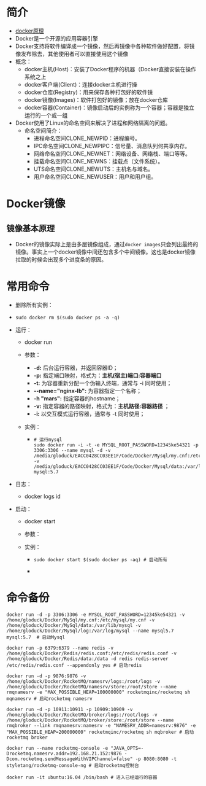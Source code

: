 # 简介

+ [docker原理](https://cloud.tencent.com/developer/article/1445113)
+ Docker是一个开源的应用容器引擎
+ Docker支持将软件编译成一个镜像，然后再镜像中各种软件做好配置，将镜像发布除去，其他使用者可以直接使用这个镜像
+ 概念：
  + docker主机(Host)：安装了Docker程序的机器（Docker直接安装在操作系统之上
  + docker客户端(Client)：连接docker主机进行操
  + docker仓库(Registry)：用来保存各种打包好的软件镜
  + docker镜像(Images)：软件打包好的镜像；放在docker仓库
  + docker容器(Container)：镜像启动后的实例称为一个容器；容器是独立运行的一个或一组
+ Docker使用了Linux的命名空间来解决了进程和网络隔离的问题。
  + 命名空间简介：
    + 进程命名空间CLONE_NEWPID：进程编号。
    + IPC命名空间CLONE_NEWPIPC：信号量、消息队列何共享内存。
    + 网络命名空间CLONE_NEWNET：网络设备、网络栈、端口等等。
    + 挂载命名空间CLONE_NEWNS：挂载点（文件系统）。
    + UTS命名空间CLONE_NEWUTS：主机名与域名。
    + 用户命名空间CLONE_NEWUSER：用户和用户组。

# Docker镜像

## 镜像基本原理

+ Docker的镜像实际上是由多层镜像组成，通过`docker images`只会列出最终的镜像。事实上一个docker镜像中间还包含多个中间镜像。这也是docker镜像拉取的时候会出现多个进度条的原因。

# 常用命令

+ 删除所有实例：
  
+ `sudo docker rm $(sudo docker ps -a -q)`
  
+ 运行：

  + docker run

  + 参数：

    + **-d:** 后台运行容器，并返回容器ID；
    + **-p:** 指定端口映射，格式为：**主机(宿主)端口:容器端口**
    + **-t:** 为容器重新分配一个伪输入终端，通常与 -i 同时使用；
    + **--name="nginx-lb":** 为容器指定一个名称；
    + **-h "mars":** 指定容器的hostname；
    + **-v:** 指定容器的路径映射，格式为：**主机路径:容器路径** ；
    + **-i:** 以交互模式运行容器，通常与 -t 同时使用；

  + 实例：

    + ```shell
      # 运行mysql
      sudo docker run -i -t -e MYSQL_ROOT_PASSWORD=12345ke54321 -p 3306:3306 --name mysql -d -v /media/gloduck/EACC0428CC03EE1F/Code/Docker/Mysql/my.cnf:/etc/mysql/my.cnf -v /media/gloduck/EACC0428CC03EE1F/Code/Docker/Mysql/data:/var/lib/mysql mysql:5.7
      
      ```

+ 日志：

  + docker logs id

+ 启动：

  + docker start 

  + 参数：

  + 实例：

    + ```shell
      sudo docker start $(sudo docker ps -aq) # 启动所有
      ```

    + 

# 命令备份

```shell
docker run -d -p 3306:3306 -e MYSQL_ROOT_PASSWORD=12345ke54321 -v /home/gloduck/Docker/MySql/my.cnf:/etc/mysql/my.cnf -v /home/gloduck/Docker/MySql/data:/var/lib/mysql -v /home/gloduck/Docker/MySql/log:/var/log/mysql --name mysql5.7 mysql:5.7	# 启动Mysql

docker run -p 6379:6379 --name redis -v /home/gloduck/Docker/Redis/redis.conf:/etc/redis/redis.conf -v /home/gloduck/Docker/Redis/data:/data -d redis redis-server /etc/redis/redis.conf --appendonly yes # 启动redis

docker run -d -p 9876:9876 -v /home/gloduck/Docker/RocketMQ/namesrv/logs:/root/logs -v /home/gloduck/Docker/RocketMQ/namesrv/store:/root/store --name rmqnamesrv -e "MAX_POSSIBLE_HEAP=100000000" rocketmqinc/rocketmq sh mqnamesrv # 启动rocketmq namesrv

docker run -d -p 10911:10911 -p 10909:10909 -v /home/gloduck/Docker/RocketMQ/broker/logs:/root/logs -v /home/gloduck/Docker/RocketMQ/broker/store:/root/store --name rmqbroker --link rmqnamesrv:namesrv -e "NAMESRV_ADDR=namesrv:9876" -e "MAX_POSSIBLE_HEAP=200000000" rocketmqinc/rocketmq sh mqbroker # 启动rocketmq broker

docker run --name rocketmq-console -e "JAVA_OPTS=-Drocketmq.namesrv.addr=192.168.21.152:9876 -Dcom.rocketmq.sendMessageWithVIPChannel=false" -p 8080:8080 -t styletang/rocketmq-console-ng # 启动rocketmq控制台

docker run -it ubuntu:16.04 /bin/bash # 进入已经运行的容器
```



